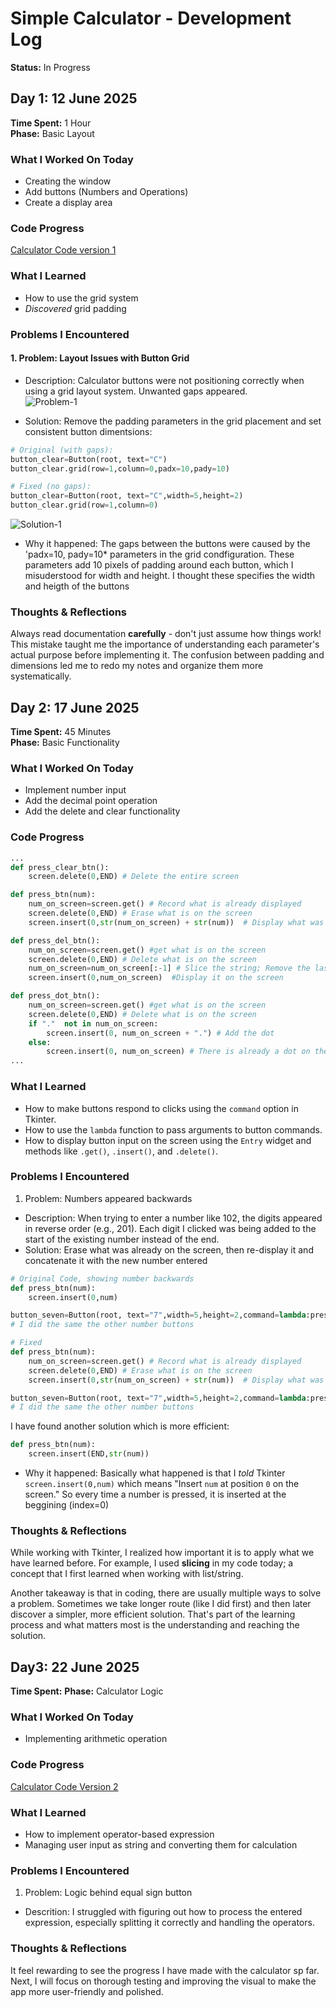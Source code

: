 
# Simple Calculator - Development Log
**Status:** In Progress

## Day 1: 12 June 2025
**Time Spent:** 1 Hour  
**Phase:** Basic Layout

### What I Worked On Today
- Creating the window 
- Add buttons (Numbers and Operations)
- Create a display area

### Code Progress
[Calculator Code version 1](../code/calculator-v1.py)

### What I Learned
- How to use the grid system
- *Discovered* grid padding

### Problems I Encountered
#### 1. Problem: Layout Issues with Button Grid
- Description: Calculator buttons were not positioning correctly when using a grid layout system. Unwanted gaps appeared.    
![Problem-1](/screenshoots/Problem-1.png)  

- Solution: Remove the padding parameters in the grid placement and set consistent button dimentsions:
```python
# Original (with gaps):
button_clear=Button(root, text="C")
button_clear.grid(row=1,column=0,padx=10,pady=10)

# Fixed (no gaps):
button_clear=Button(root, text="C",width=5,height=2)
button_clear.grid(row=1,column=0)
```  
![Solution-1](/screenshoots/Solution-1.png)  

- Why it happened: The gaps between the buttons were caused by the 'padx=10, pady=10* parameters in the grid condfiguration. These parameters add 10 pixels of padding around each button, which I misuderstood for width and height. I thought these specifies the width and heigth of the buttons

### Thoughts & Reflections
Always read documentation **carefully** - don't just assume how things work! This mistake taught me the importance of understanding each parameter's actual purpose before implementing it. The confusion between padding and dimensions led me to redo my notes and organize them more systematically.
  
## Day 2: 17 June 2025
**Time Spent:** 45 Minutes  
**Phase:** Basic Functionality

### What I Worked On Today
- Implement number input
- Add the decimal point operation
- Add the delete and clear functionality

### Code Progress
```python
...
def press_clear_btn():
    screen.delete(0,END) # Delete the entire screen

def press_btn(num):
    num_on_screen=screen.get() # Record what is already displayed
    screen.delete(0,END) # Erase what is on the screen
    screen.insert(0,str(num_on_screen) + str(num))  # Display what was on the screen and the new input number

def press_del_btn():
    num_on_screen=screen.get() #get what is on the screen
    screen.delete(0,END) # Delete what is on the screen
    num_on_screen=num_on_screen[:-1] # Slice the string; Remove the last character
    screen.insert(0,num_on_screen)  #Display it on the screen

def press_dot_btn():
    num_on_screen=screen.get() #get what is on the screen
    screen.delete(0,END) # Delete what is on the screen
    if "."  not in num_on_screen:
        screen.insert(0, num_on_screen + ".") # Add the dot
    else: 
        screen.insert(0, num_on_screen) # There is already a dot on the screen, so action taken(no dot)
...
```

### What I Learned
- How to make buttons respond to clicks using the `command` option in Tkinter. 
- How to use the `lambda` function to pass arguments to button commands.
- How to display button input on the screen using the `Entry` widget and methods like `.get()`, `.insert()`, and `.delete()`.

### Problems I Encountered
1. Problem: Numbers appeared backwards
- Description: When trying to enter a number like 102, the digits appeared in reverse order (e.g., 201). Each digit I clicked was being added to the start of the existing number instead of the end.
- Solution: Erase what was already on the screen, then re-display it and concatenate it with the new number entered

```python
# Original Code, showing number backwards
def press_btn(num):
    screen.insert(0,num)

button_seven=Button(root, text="7",width=5,height=2,command=lambda:press_btn(7))
# I did the same the other number buttons

# Fixed 
def press_btn(num):
    num_on_screen=screen.get() # Record what is already displayed
    screen.delete(0,END) # Erase what is on the screen
    screen.insert(0,str(num_on_screen) + str(num))  # Display what was on the screen and the new input number

button_seven=Button(root, text="7",width=5,height=2,command=lambda:press_btn(7))
# I did the same the other number buttons
```

I have found another solution which is more efficient:  
```python
def press_btn(num):
    screen.insert(END,str(num))
```

- Why it happened: Basically what happened is that I *told* Tkinter `screen.insert(0,num)` which means "Insert `num` at position `0` on the screen." So every time a number is pressed, it is inserted at the beggining (index=0)
  
### Thoughts & Reflections
While working with Tkinter, I realized how important it is to apply what we have learned before. For example, I used **slicing** in my code today; a concept that I first learned when working with list/string.   

Another takeaway is that in coding, there are usually multiple ways to solve a problem. Sometimes we take longer route (like I did first) and then later discover a simpler, more efficient solution.  That's part of the learning process and what matters most is the understanding and reaching the solution.

## Day3: 22 June 2025
**Time Spent:** 
**Phase:** Calculator Logic

### What I Worked On Today
- Implementing arithmetic operation

### Code Progress
[Calculator Code Version 2](../code/calculator-v2.py)

### What I Learned
- How to implement operator-based expression 
- Managing user input as string and converting them for calculation

### Problems I Encountered
1. Problem: Logic behind equal sign button
- Descrition: I struggled with figuring out how to process the entered expression, especially splitting it correctly and handling the operators.
  
### Thoughts & Reflections
It feel rewarding to see the progress I have made with the calculator sp far. Next, I will focus on thorough testing and improving the visual to make the app more user-friendly and polished. 
